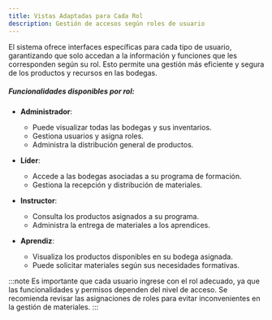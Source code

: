 ```yaml
---
title: Vistas Adaptadas para Cada Rol
description: Gestión de accesos según roles de usuario
---
```


El sistema ofrece interfaces específicas para cada tipo de usuario, garantizando que solo accedan a la información y funciones que les corresponden según su rol. Esto permite una gestión más eficiente y segura de los productos y recursos en las bodegas.

##### Funcionalidades disponibles por rol:

- **Administrador**:  
  - Puede visualizar todas las bodegas y sus inventarios.  
  - Gestiona usuarios y asigna roles.  
  - Administra la distribución general de productos.  

- **Líder**:  
  - Accede a las bodegas asociadas a su programa de formación.  
  - Gestiona la recepción y distribución de materiales.  

- **Instructor**:  
  - Consulta los productos asignados a su programa.  
  - Administra la entrega de materiales a los aprendices.  

- **Aprendiz**:  
  - Visualiza los productos disponibles en su bodega asignada.  
  - Puede solicitar materiales según sus necesidades formativas.  

:::note
Es importante que cada usuario ingrese con el rol adecuado, ya que las funcionalidades y permisos dependen del nivel de acceso. Se recomienda revisar las asignaciones de roles para evitar inconvenientes en la gestión de materiales.
:::